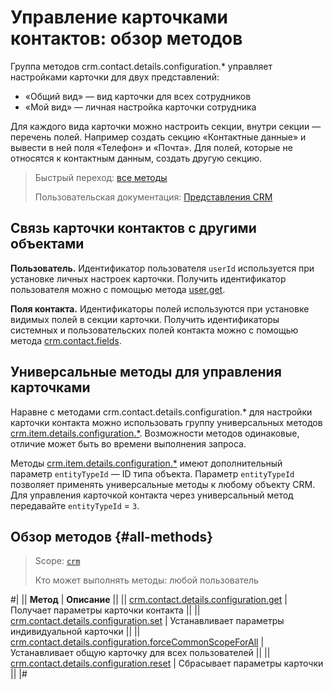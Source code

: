 # Управление карточками контактов: обзор методов

Группа методов crm.contact.details.configuration.* управляет настройками карточки для двух представлений:

* «Общий вид» — вид карточки для всех сотрудников
* «Мой вид» — личная настройка карточки сотрудника

Для каждого вида карточки можно настроить секции, внутри секции — перечень полей. Например создать секцию «Контактные данные» и вывести в ней поля «Телефон» и «Почта». Для полей, которые не относятся к контактным данным, создать другую секцию.

> Быстрый переход: [все методы](#all-methods) 
> 
> Пользовательская документация: [Представления CRM](https://helpdesk.bitrix24.ru/open/17914816/)

## Связь карточки контактов с другими объектами

**Пользователь.** Идентификатор пользователя `userId` используется при установке личных настроек карточки. Получить идентификатор пользователя можно с помощью метода [user.get](../../../user/user-get.md).

**Поля контакта.** Идентификаторы полей используются при установке видимых полей в секции карточки. Получить идентификаторы системных и пользовательских полей контакта можно с помощью метода [crm.contact.fields](../crm-contact-fields.md).

## Универсальные методы для управления карточками

Наравне с методами crm.contact.details.configuration.* для настройки карточки контакта можно использовать группу универсальных методов [crm.item.details.configuration.*](../../universal/item-details-configuration/index.md). Возможности методов одинаковые, отличие может быть во времени выполнения запроса.

Методы [crm.item.details.configuration.*](../../universal/item-details-configuration/index.md) имеют дополнительный параметр `entityTypeId` — ID типа объекта. Параметр `entityTypeId` позволяет применять универсальные методы к любому объекту CRM. Для управления карточкой контакта через универсальный метод передавайте `entityTypeId` = `3`. 

## Обзор методов {#all-methods}

> Scope: [`crm`](../../../scopes/permissions.md)
>
> Кто может выполнять методы: любой пользователь

#|
|| **Метод** | **Описание** ||
|| [crm.contact.details.configuration.get](./crm-contact-details-configuration-get.md) | Получает параметры карточки контакта  ||
|| [crm.contact.details.configuration.set](./crm-contact-details-configuration-set.md) | Устанавливает параметры индивидуальной карточки  ||
|| [crm.contact.details.configuration.forceCommonScopeForAll](./crm-contact-details-configuration-force-common-scope-for-all.md) | Устанавливает общую карточку для всех пользователей  ||
|| [crm.contact.details.configuration.reset](./crm-contact-details-configuration-reset.md) | Сбрасывает параметры карточки  ||
|#
